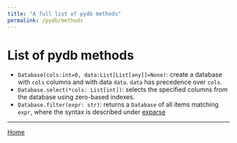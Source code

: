 ```yaml
---
title: "A full list of pydb methods"
permalink: /pydb/methods
---
```

# List of pydb methods
 * `Database(cols:int=0, data:List[List[any]]=None)`: create a database with `cols` columns and
 with data `data`. `data` has precedence over `cols`.
 * `Database.select(*cols: List[int])`: selects the specified columns from the database using zero-based indexes.
 * `Database.filter(expr: str)`: returns a `Database` of all items matching `expr`, where the syntax is described under
 [exparse](../exparse/)

---
[Home](/)